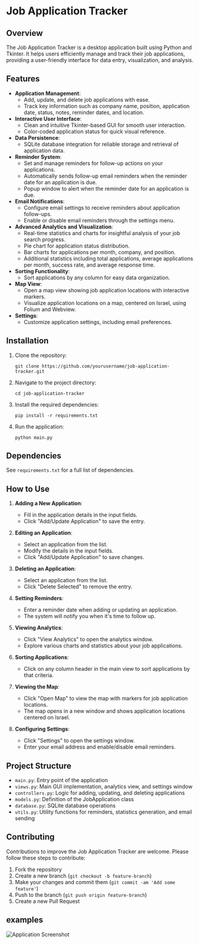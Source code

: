 # Job Application Tracker

## Overview

The Job Application Tracker is a desktop application built using Python and Tkinter. It helps users efficiently manage and track their job applications, providing a user-friendly interface for data entry, visualization, and analysis.

## Features

- **Application Management**: 
  - Add, update, and delete job applications with ease.
  - Track key information such as company name, position, application date, status, notes, reminder dates, and location.
- **Interactive User Interface**: 
  - Clean and intuitive Tkinter-based GUI for smooth user interaction.
  - Color-coded application status for quick visual reference.
- **Data Persistence**: 
  - SQLite database integration for reliable storage and retrieval of application data.
- **Reminder System**: 
  - Set and manage reminders for follow-up actions on your applications.
  - Automatically sends follow-up email reminders when the reminder date for an application is due.
  - Popup window to alert when the reminder date for an application is due.
- **Email Notifications**:
  - Configure email settings to receive reminders about application follow-ups.
  - Enable or disable email reminders through the settings menu.
- **Advanced Analytics and Visualization**: 
  - Real-time statistics and charts for insightful analysis of your job search progress.
  - Pie chart for application status distribution.
  - Bar charts for applications per month, company, and position.
  - Additional statistics including total applications, average applications per month, success rate, and average response time.
- **Sorting Functionality**: 
  - Sort applications by any column for easy data organization.
- **Map View**: 
  - Open a map view showing job application locations with interactive markers.
  - Visualize application locations on a map, centered on Israel, using Folium and Webview.
- **Settings**:
  - Customize application settings, including email preferences.

## Installation

1. Clone the repository:
   ```
   git clone https://github.com/yourusername/job-application-tracker.git
   ```

2. Navigate to the project directory:
   ```
   cd job-application-tracker
   ```

3. Install the required dependencies:
   ```
   pip install -r requirements.txt
   ```

4. Run the application:
   ```
   python main.py
   ```

## Dependencies

See `requirements.txt` for a full list of dependencies.

## How to Use

1. **Adding a New Application**: 
   - Fill in the application details in the input fields.
   - Click "Add/Update Application" to save the entry.

2. **Editing an Application**: 
   - Select an application from the list.
   - Modify the details in the input fields.
   - Click "Add/Update Application" to save changes.

3. **Deleting an Application**: 
   - Select an application from the list.
   - Click "Delete Selected" to remove the entry.

4. **Setting Reminders**: 
   - Enter a reminder date when adding or updating an application.
   - The system will notify you when it's time to follow up.

5. **Viewing Analytics**: 
   - Click "View Analytics" to open the analytics window.
   - Explore various charts and statistics about your job applications.

6. **Sorting Applications**: 
   - Click on any column header in the main view to sort applications by that criteria.

7. **Viewing the Map**: 
   - Click "Open Map" to view the map with markers for job application locations.
   - The map opens in a new window and shows application locations centered on Israel.

8. **Configuring Settings**:
   - Click "Settings" to open the settings window.
   - Enter your email address and enable/disable email reminders.

## Project Structure

- `main.py`: Entry point of the application
- `views.py`: Main GUI implementation, analytics view, and settings window
- `controllers.py`: Logic for adding, updating, and deleting applications
- `models.py`: Definition of the JobApplication class
- `database.py`: SQLite database operations
- `utils.py`: Utility functions for reminders, statistics generation, and email sending

## Contributing

Contributions to improve the Job Application Tracker are welcome. Please follow these steps to contribute:

1. Fork the repository
2. Create a new branch (`git checkout -b feature-branch`)
3. Make your changes and commit them (`git commit -am 'Add some feature'`)
4. Push to the branch (`git push origin feature-branch`)
5. Create a new Pull Request

## examples
![Application Screenshot](C:/Users/galme/תואר/projects/Job-Apliction-tracker/output/screenshot)

